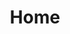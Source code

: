 ---
title: Home
menu:
    main:
        name: Home
        weight: -100
        params:
            icon: home
---